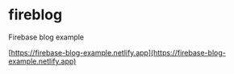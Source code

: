 # fireblog

Firebase blog example

[https://firebase-blog-example.netlify.app](https://firebase-blog-example.netlify.app)
